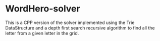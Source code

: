 # WordHero-solver
This is a CPP version of the solver implemented using the Trie DataStructure and a depth first search recursive algorithm to find all the letter from a given letter in the grid.
